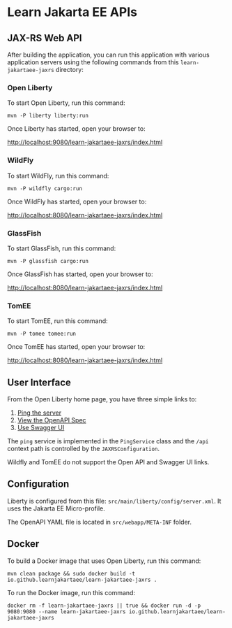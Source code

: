 Learn Jakarta EE APIs
=====================

## JAX-RS Web API

After building the application, you can run this application with various application servers using 
the following commands from this `learn-jakartaee-jaxrs` directory:

### Open Liberty

To start Open Liberty, run this command:

```
mvn -P liberty liberty:run
```

Once Liberty has started, open your browser to:

[http://localhost:9080/learn-jakartaee-jaxrs/index.html](http://localhost:9080/learn-jakartaee-jaxrs/index.html)

### WildFly

To start WildFly, run this command:

```
mvn -P wildfly cargo:run
```

Once WildFly has started, open your browser to:

[http://localhost:8080/learn-jakartaee-jaxrs/index.html](http://localhost:8080/learn-jakartaee-jaxrs/index.html)

### GlassFish

To start GlassFish, run this command:

```
mvn -P glassfish cargo:run
```

Once GlassFish has started, open your browser to:

[http://localhost:8080/learn-jakartaee-jaxrs/index.html](http://localhost:8080/learn-jakartaee-jaxrs/index.html)

### TomEE

To start TomEE, run this command:

```
mvn -P tomee tomee:run
```

Once TomEE has started, open your browser to:

[http://localhost:8080/learn-jakartaee-jaxrs/index.html](http://localhost:8080/learn-jakartaee-jaxrs/index.html)

## User Interface

From the Open Liberty home page, you have three simple links to:

1. [Ping the server](http://localhost:9080/learn-jakartaee-jaxrs/api/ping)
2. [View the OpenAPI Spec](http://localhost:9080/openapi)
3. [Use Swagger UI](http://localhost:9080/openapi/ui)

The `ping` service is implemented in the `PingService` class and the `/api`
context path is controlled by the `JAXRSConfiguration`.

Wildfly and TomEE do not support the Open API and Swagger UI links.

## Configuration

Liberty is configured from this file: `src/main/liberty/config/server.xml`. It uses the Jakarta EE Micro-profile.

The OpenAPI YAML file is located in `src/webapp/META-INF` folder.

## Docker

To build a Docker image that uses Open Liberty, run this command:

```
mvn clean package && sudo docker build -t io.github.learnjakartaee/learn-jakartaee-jaxrs .
```

To run the Docker image, run this command:

```
docker rm -f learn-jakartaee-jaxrs || true && docker run -d -p 9080:9080 --name learn-jakartaee-jaxrs io.github.learnjakartaee/learn-jakartaee-jaxrs
```
